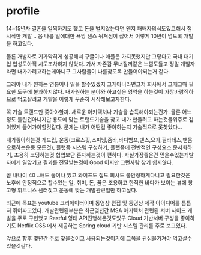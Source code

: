# profile
14~15년차 
결혼을 일찍하기도 했고 돈을 벌지않는다면 왠지 패배자의식도있고해서
첨 시작한 개발 .. 음 나름 일에대한 욕망 센스 뒤쳐짐이 싫어서 이렇게 10년이 넘도록 개발을 하고있다.

물론 개발자로 기가막히게 성공해서 구글이나 애플은 가지못했지만 그렇다고 국내 대기업 입성도아직 시도조차하지 않았다.
가서 자존감 무너질꺼같은 느낌도들고 정말 개발자라면 내가가려고하는게아니구 그사람들이 나를찾도록 만들어야되는거 같다.

그래야 내가 원하는 연봉이나 일을 할수있겠지 그게아니라면그저 회사에서 그때그때 필요한 도구에 불과하지않다.
내가원하는 분야와 하고싶은 영역을 하는것이 가장바람직하므로 먹고살려고 개발을 이렇게 꾸준히 시작해보고자한다.

꼭 기술 트랜드만 쫒아야할까. 새로운 아키텍처나 기술을 습득해야되는건가 .물론 어느정도 틀린건아니지만
용도에 맞는 트랜드기술을 찾고 내가 만들려고 하는것들위주로 깊이있게 들어가야할것같다.
문제는 내가 어떤걸 좋아하는지 기술적으로 몾찾았다...

내가좋아하는것 개드립, 운동(크로스핏,스피닝,줌바,바디범프,댄스,요가,필라테스,맨몸으로하는운동 모든것), 
플랫폼 시스템 구성하기, 플랫폼에 전반적인 구성요소 문서화하기, 조용히 코딩하는것 협업보단 혼자하는것이 편하다.
사실가장좋은건 믿을수있는개발자에게 일맞기고 결과를 전달받는것이 Good 이지만 그런사람 찾기 쉽지않다.

 
곧 내나이 40 ..애도 둘이나 있고 와이프도 집도 회사도 불안정하게다니고 필요한것은 노후에 안정적으로 할수있는
일, 취미, 돈, 꿈은 조용하고 한적한 바다가 보이는 뷰에 창고형 휘트니스 센터짖고 운동에 맞는 개발관련일만 하고싶다.

최근에 목표는 youtube 크리에이터이며 동영상 편집 및 동영상 제작 아이디어를 틈틈히 쥐어짜고있다.
개발관련된부분은 최근몇년간 MSA 아키텍처 관련된 서버 사이드 개발을 주로 구현했고 Restful 형태 API진행해온것도있구
Cloud 기반서버 구성을 좋아하기도 Netflix OSS 에서 제공하는 Spring cloud 기반 시스템 관리를 주로 보고있다.

앞으로 향후 몇년간 주로 찾을것이고 사용되는것이기에 그쪽을 관심을가져야 먹고살수있을것같다.
